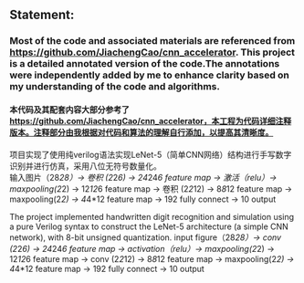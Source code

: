 ## Statement:
### Most of the code and associated materials are referenced from https://github.com/JiachengCao/cnn_accelerator. This project is a detailed annotated version of the code.The annotations were independently added by me to enhance clarity based on my understanding of the code and algorithms.
#### 本代码及其配套内容大部分参考了 https://github.com/JiachengCao/cnn_accelerator，本工程为代码详细注释版本。注释部分由我根据对代码和算法的理解自行添加，以提高其清晰度。

项目实现了使用纯verilog语法实现LeNet-5（简单CNN网络）结构进行手写数字识别并进行仿真，采用八位无符号数量化。  
输入图片（28*28）-> 卷积 (2*2*6) -> 24*24*6 feature map -> 激活（relu）-> maxpooling(2*2) -> 12*12*6 feature map -> 卷积 (2*2*12) -> 8*8*12 feature map -> maxpooling(2*2) -> 4*4*12 feature map
-> 192 fully connect -> 10 output 

The project implemented handwritten digit recognition and simulation using a pure Verilog syntax to construct the LeNet-5 architecture (a simple CNN network), with 8-bit unsigned quantization.
input figure（28*28）-> conv (2*2*6) -> 24*24*6 feature map -> activation（relu）-> maxpooling(2*2) -> 12*12*6 feature map -> conv (2*2*12) -> 8*8*12 feature map -> maxpooling(2*2) -> 4*4*12 feature map
-> 192 fully connect -> 10 output 
